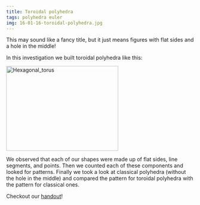 ```yaml
---
title: Toroidal polyhedra
tags: polyhedra euler
img: 16-01-16-toroidal-polyhedra.jpg
---
```


This may sound like a fancy title, but it just means figures with flat sides and a hole in the middle!<!--more-->

In this investigation we built toroidal polyhedra like this:

<img src="{{ site.baseurl }}/assets/Hexagonal_torus-300x227.png" alt="Hexagonal_torus" width="300" height="227" class="aligncenter size-medium wp-image-787" />

We observed that each of our shapes were made up of flat sides, line segments, and points. Then we counted each of these components and looked for patterns. Finally we took a look at classical polyhedra (without the hole in the middle) and compared the pattern for toroidal polyhedra with the pattern for classical ones.

<p>Checkout our <a href="http://boisemathcircles.org/wp-content/uploads/2016/03/toriodal.pdf" rel="">handout</a>!</p>
